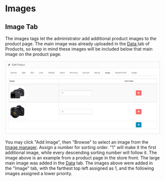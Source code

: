 Images
======

Image Tab
---------

The images tags let the administrator add additional product images to the product page. The main image was already uploaded in the [Data ](docs/user-manual/catalog/products/data)tab of Products, so keep in mind these images will be included below that main image on the product page.

![products image](_images/products-image.png)

You may click "Add Image", then "Browse" to select an image from the [Image manager](docs/user-manual/admin/image-manager). Assign a number for sorting order. "1" will make it the first additional image, while every descending sorting number will follow it. The image above is an example from a product page in the store front. The large main image was added in the [Data](docs/user-manual/catalog/products/data) tab. The images above were added in the "Image" tab, with the farthest top left assigned as 1, and the following images assigned a lower priority.
